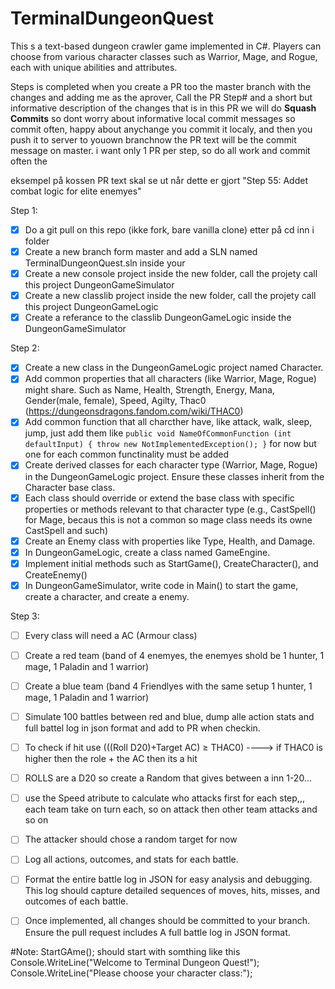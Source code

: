 # TerminalDungeonQuest
This s a text-based dungeon crawler game implemented in C#. Players can choose from various character classes such as Warrior, Mage, and Rogue, each with unique abilities and attributes. 

Steps is completed when you create a PR too the master branch with the changes and adding me as the aprover, Call the PR Step# and a short but informative description of the changes that is in this PR
we will do **Squash Commits** so dont worry about informative local commit messages so commit often, happy about anychange you commit it localy, and then you push it to server to youown branchnow the PR text will be the commit message on master.
i want only 1 PR per step, so do all work and commit often the 

eksempel på kossen PR text skal se ut når dette er gjort 
"Step 55: Addet combat logic for elite enemyes"

Step 1:
 - [x] Do a git pull on this repo (ikke fork, bare vanilla clone) etter på cd inn i folder 
 - [x] Create a new branch form master and add a SLN named TerminalDungeonQuest.sln inside your 
 - [x] Create a new console project inside the new folder, call the projety call this project DungeonGameSimulator
 - [x] Create a new classlib project inside the new folder, call the projety call this project DungeonGameLogic
 - [x] Create a referance to the classlib DungeonGameLogic inside the DungeonGameSimulator 

Step 2:
 - [x] Create a new class in the DungeonGameLogic project named Character.
 - [x] Add common properties that all characters (like Warrior, Mage, Rogue) might share.
       Such as Name, Health, Strength, Energy, Mana, Gender(male, female), Speed, Agilty, Thac0 (https://dungeonsdragons.fandom.com/wiki/THAC0)
 - [x] Add common function that all charcther have, like attack, walk, sleep, jump, just add them like
     `public void NameOfCommonFunction (int defaultInput)
     {
          throw new NotImplementedException();
     }` 
     for now but one for each common functinality must be added
 - [x] Create derived classes for each character type (Warrior, Mage, Rogue) in the DungeonGameLogic project. Ensure these classes inherit from the Character base class.
 - [x] Each class should override or extend the base class with specific properties or methods relevant to that character type (e.g., CastSpell() for Mage, becaus this is not a common so mage class needs its owne CastSpell and such)
 - [x] Create an Enemy class with properties like Type, Health, and Damage.
 - [x] In DungeonGameLogic, create a class named GameEngine.
 - [x] Implement initial methods such as StartGame(), CreateCharacter(), and CreateEnemy()
 - [x] In DungeonGameSimulator, write code in Main() to start the game, create a character, and create a enemy.

Step 3:
 - [ ] Every class will need a AC (Armour class) 
 - [ ] Create a red team (band of 4 enemyes, the enemyes shold be 1 hunter, 1 mage, 1 Paladin and 1 warrior)
 - [ ] Create a blue team (band 4 Friendlyes with the same setup 1 hunter, 1 mage, 1 Paladin and 1 warrior)
 - [ ] Simulate 100 battles between red and blue, dump alle action stats and full battel log in json format and add to PR when checkin.
 - [ ] To check if hit use (((Roll D20)+Target AC) ≥ THAC0) ----> if THAC0 is higher then the role + the AC then its a hit
 - [ ] ROLLS are a D20 so create a Random that gives between a inn 1-20...
 - [ ] use the Speed atribute to calculate who attacks first for each step,,, each team take on turn each, so on attack then other team attacks and so on
 - [ ] The attacker should chose a random target for now
 - [ ] Log all actions, outcomes, and stats for each battle.
 - [ ] Format the entire battle log in JSON for easy analysis and debugging. This log should capture detailed sequences of moves, hits, misses, and outcomes of each battle.
 - [ ] Once implemented, all changes should be committed to your branch. Ensure the pull request includes A full battle log in JSON format.
 

#Note: StartGAme(); should start with somthing like this 
Console.WriteLine("Welcome to Terminal Dungeon Quest!");
Console.WriteLine("Please choose your character class:");

